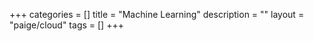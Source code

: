 +++
categories = []
title = "Machine Learning"
description = ""
layout = "paige/cloud"
tags = []
+++